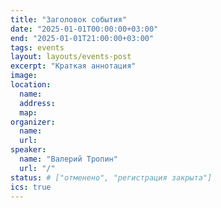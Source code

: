 ```yaml
---
title: "Заголовок события"
date: "2025-01-01T00:00:00+03:00"
end: "2025-01-01T21:00:00+03:00"
tags: events
layout: layouts/events-post
excerpt: "Краткая аннотация"
image:
location:
  name:
  address:
  map:
organizer:
  name:
  url:
speaker:
  name: "Валерий Тропин"
  url: "/"
status: # ["отменено", "регистрация закрыта"]
ics: true
---
```

